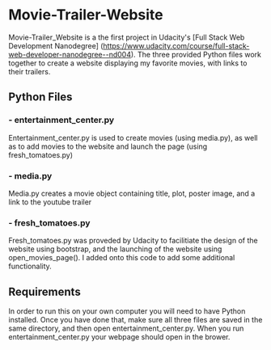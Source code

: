 # Movie-Trailer-Website
Movie-Trailer_Website is a the first project in Udacity's [Full Stack Web Development Nanodegree] (https://www.udacity.com/course/full-stack-web-developer-nanodegree--nd004).
The three provided Python files work together to create a website displaying my favorite movies, with links to their trailers.

## Python Files
### - entertainment_center.py 
Entertainment_center.py is used to create movies (using media.py), as well as to add movies to the website and launch the page 
(using fresh_tomatoes.py)
### - media.py
Media.py creates a movie object containing title, plot, poster image, and a link to the youtube trailer
### - fresh_tomatoes.py
Fresh_tomatoes.py was proveded by Udacity to facilitiate the design of the website using bootstrap, 
and the launching of the website using open_movies_page(). I added onto this code to add some additional functionality.

## Requirements
In order to run this on your own computer you will need to have Python installed. Once you have done that, 
make sure all three files are saved in the same directory, and then open entertainment_center.py. When you run entertainment_center.py your webpage should open in the brower.
